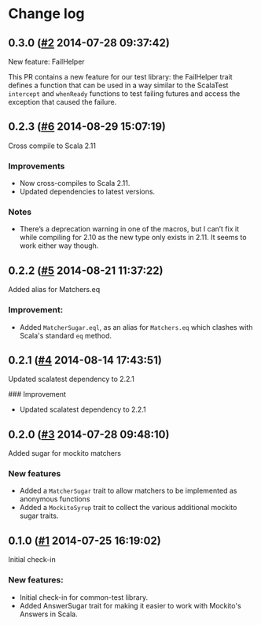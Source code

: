# Change log

## 0.3.0 ([#2](https://git.mobcastdev.com/Platform/common-scala-test/pull/2) 2014-07-28 09:37:42)

New feature: FailHelper

This PR contains a new feature for our test library: the FailHelper trait defines a function that can be used in a way similar to the ScalaTest `intercept` and `whenReady` functions to test failing futures and access the exception that caused the failure.

## 0.2.3 ([#6](https://git.mobcastdev.com/Platform/common-scala-test/pull/6) 2014-08-29 15:07:19)

Cross compile to Scala 2.11

### Improvements

- Now cross-compiles to Scala 2.11.
- Updated dependencies to latest versions.

### Notes

- There’s a deprecation warning in one of the macros, but I can’t fix
it while compiling for 2.10 as the new type only exists in 2.11. It
seems to work either way though.

## 0.2.2 ([#5](https://git.mobcastdev.com/Platform/common-scala-test/pull/5) 2014-08-21 11:37:22)

Added alias for Matchers.eq

### Improvement:

- Added `MatcherSugar.eql`, as an alias for `Matchers.eq` which clashes with Scala's standard `eq` method.


## 0.2.1 ([#4](https://git.mobcastdev.com/Platform/common-scala-test/pull/4) 2014-08-14 17:43:51)

Updated scalatest dependency to 2.2.1

### Improvement

- Updated scalatest dependency to 2.2.1


## 0.2.0 ([#3](https://git.mobcastdev.com/Platform/common-scala-test/pull/3) 2014-07-28 09:48:10)

Added sugar for mockito matchers

### New features

- Added a `MatcherSugar` trait to allow matchers to be implemented as anonymous functions
- Added a `MockitoSyrup` trait to collect the various additional mockito sugar traits.

## 0.1.0 ([#1](https://git.mobcastdev.com/Platform/common-scala-test/pull/1) 2014-07-25 16:19:02)

Initial check-in

### New features:

- Initial check-in for common-test library.
- Added AnswerSugar trait for making it easier to work with Mockito's Answers in Scala.


